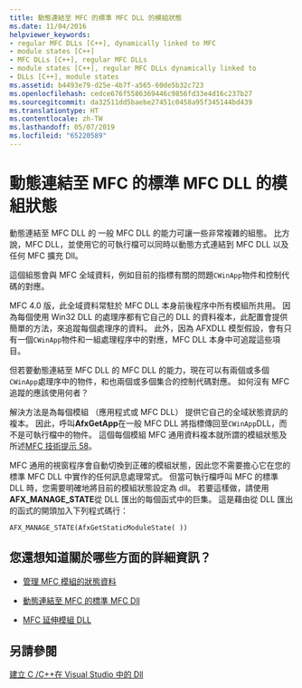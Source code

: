 ```yaml
---
title: 動態連結至 MFC 的標準 MFC DLL 的模組狀態
ms.date: 11/04/2016
helpviewer_keywords:
- regular MFC DLLs [C++], dynamically linked to MFC
- module states [C++]
- MFC DLLs [C++], regular MFC DLLs
- module states [C++], regular MFC DLLs dynamically linked to
- DLLs [C++], module states
ms.assetid: b4493e79-d25e-4b7f-a565-60de5b32c723
ms.openlocfilehash: cedce676f5586369446c9856fd33e4d16c237b27
ms.sourcegitcommit: da32511dd5baebe27451c0458a95f345144bd439
ms.translationtype: HT
ms.contentlocale: zh-TW
ms.lasthandoff: 05/07/2019
ms.locfileid: "65220589"
---
```

# <a name="module-states-of-a-regular-mfc-dll-dynamically-linked-to-mfc"></a>動態連結至 MFC 的標準 MFC DLL 的模組狀態

動態連結至 MFC DLL 的 一般 MFC DLL 的能力可讓一些非常複雜的組態。 比方說，MFC DLL，並使用它的可執行檔可以同時以動態方式連結到 MFC DLL 以及任何 MFC 擴充 Dll。

這個組態會與 MFC 全域資料，例如目前的指標有關的問題`CWinApp`物件和控制代碼的對應。

MFC 4.0 版，此全域資料常駐於 MFC DLL 本身前後程序中所有模組所共用。 因為每個使用 Win32 DLL 的處理序都有它自己的 DLL 的資料複本，此配置會提供簡單的方法，來追蹤每個處理序的資料。 此外，因為 AFXDLL 模型假設，會有只有一個`CWinApp`物件和一組處理程序中的對應，MFC DLL 本身中可追蹤這些項目。

但若要動態連結至 MFC DLL 的 MFC DLL 的能力，現在可以有兩個或多個`CWinApp`處理序中的物件，和也兩個或多個集合的控制代碼對應。 如何沒有 MFC 追蹤的應該使用何者？

解決方法是為每個模組 （應用程式或 MFC DLL） 提供它自己的全域狀態資訊的複本。 因此，呼叫**AfxGetApp**在一般 MFC DLL 將指標傳回至`CWinApp`DLL，而不是可執行檔中的物件。 這個每個模組 MFC 通用資料複本就所謂的模組狀態及所述[MFC 技術提示 58](../mfc/tn058-mfc-module-state-implementation.md)。

MFC 通用的視窗程序會自動切換到正確的模組狀態，因此您不需要擔心它在您的標準 MFC DLL 中實作的任何訊息處理常式。 但當可執行檔呼叫 MFC 的標準 DLL 時，您需要明確地將目前的模組狀態設定為 dll。 若要這樣做，請使用**AFX_MANAGE_STATE**從 DLL 匯出的每個函式中的巨集。 這是藉由從 DLL 匯出的函式的開頭加入下列程式碼行：

```
AFX_MANAGE_STATE(AfxGetStaticModuleState( ))
```

## <a name="what-do-you-want-to-know-more-about"></a>您還想知道關於哪些方面的詳細資訊？

- [管理 MFC 模組的狀態資料](../mfc/managing-the-state-data-of-mfc-modules.md)

- [動態連結至 MFC 的標準 MFC Dll](regular-dlls-dynamically-linked-to-mfc.md)

- [MFC 延伸模組 DLL](extension-dlls-overview.md)

## <a name="see-also"></a>另請參閱

[建立 C /C++在 Visual Studio 中的 Dll](dlls-in-visual-cpp.md)
